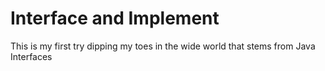 # Interface and Implement
This is my first try dipping my toes in the wide world that stems from Java Interfaces
